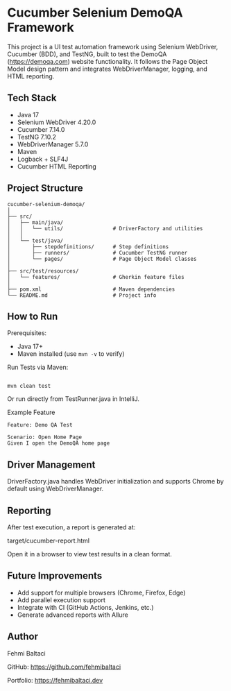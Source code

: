 # Cucumber Selenium DemoQA Framework

This project is a UI test automation framework using Selenium WebDriver, Cucumber (BDD), and TestNG, built to test the
DemoQA (https://demoqa.com) website functionality. It follows the Page Object Model design pattern and integrates
WebDriverManager, logging, and HTML reporting.

## Tech Stack

- Java 17
- Selenium WebDriver 4.20.0
- Cucumber 7.14.0
- TestNG 7.10.2
- WebDriverManager 5.7.0
- Maven
- Logback + SLF4J
- Cucumber HTML Reporting

## Project Structure

```
cucumber-selenium-demoqa/
│
├── src/
│   ├── main/java/
│   │   └── utils/                # DriverFactory and utilities
│   │
│   └── test/java/
│       ├── stepdefinitions/      # Step definitions
│       ├── runners/              # Cucumber TestNG runner
│       └── pages/                # Page Object Model classes
│
├── src/test/resources/
│   └── features/                 # Gherkin feature files
│
├── pom.xml                       # Maven dependencies
└── README.md                     # Project info
```

How to Run
----------
Prerequisites:
- Java 17+
- Maven installed (use `mvn -v` to verify)

Run Tests via Maven:

```shell

mvn clean test
```

Or run directly from TestRunner.java in IntelliJ.

Example Feature

```gherkin
Feature: Demo QA Test

Scenario: Open Home Page
Given I open the DemoQA home page
```

Driver Management
-----------------
DriverFactory.java handles WebDriver initialization and supports Chrome by default using WebDriverManager.

Reporting
---------
After test execution, a report is generated at:

target/cucumber-report.html

Open it in a browser to view test results in a clean format.

Future Improvements
-------------------
- Add support for multiple browsers (Chrome, Firefox, Edge)
- Add parallel execution support
- Integrate with CI (GitHub Actions, Jenkins, etc.)
- Generate advanced reports with Allure

Author
------
Fehmi Baltaci

GitHub: https://github.com/fehmibaltaci

Portfolio: https://fehmibaltaci.dev
